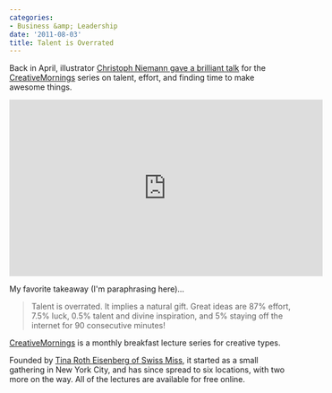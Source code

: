```yaml
---
categories:
- Business &amp; Leadership
date: '2011-08-03'
title: Talent is Overrated
---
```


Back in April, illustrator <a href="http://vimeo.com/22752100">Christoph Niemann gave a brilliant talk</a> for the <a href="http://www.creativemornings.com/">CreativeMornings</a> series on talent, effort, and finding time to make awesome things.

<iframe class="alignc" src="https://player.vimeo.com/video/22752100" width="560" height="315" frameborder="0"></iframe>

My favorite takeaway (I'm paraphrasing here)...

<blockquote>Talent is overrated. It implies a natural gift. Great ideas are 87% effort, 7.5% luck, 0.5% talent and divine inspiration, and 5% staying off the internet for 90 consecutive minutes!</blockquote>

<a href="http://www.creativemornings.com/">CreativeMornings</a> is a monthly breakfast lecture series for creative types.

Founded by <a href="http://www.swiss-miss.com/">Tina Roth Eisenberg of Swiss Miss</a>, it started as a small gathering in New York City, and has since spread to six locations, with two more on the way. All of the lectures are available for free online.